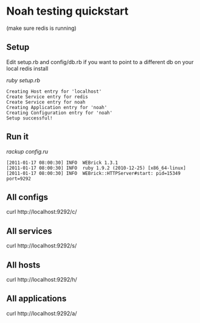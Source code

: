 # Noah testing quickstart
(make sure redis is running)

## Setup
Edit setup.rb and config/db.rb if you want to point to a different db on your local redis install

_ruby setup.rb_

	Creating Host entry for 'localhost'
	Create Service entry for redis
	Create Service entry for noah
	Creating Application entry for 'noah'
	Creating Configuration entry for 'noah'
	Setup successful!

## Run it
_rackup config.ru_

	[2011-01-17 08:00:30] INFO  WEBrick 1.3.1
	[2011-01-17 08:00:30] INFO  ruby 1.9.2 (2010-12-25) [x86_64-linux]
	[2011-01-17 08:00:30] INFO  WEBrick::HTTPServer#start: pid=15349 port=9292


## All configs
curl http://localhost:9292/c/
## All services
curl http://localhost:9292/s/
## All hosts
curl http://localhost:9292/h/
## All applications
curl http://localhost:9292/a/
